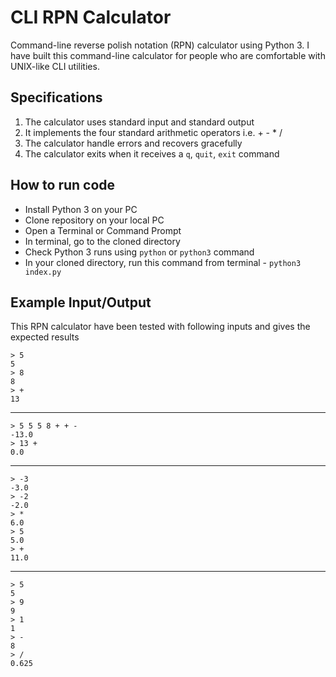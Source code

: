 CLI RPN Calculator
==================

Command-line reverse polish notation (RPN) calculator using Python 3.
I have built this command-line calculator for people who are comfortable with UNIX-like CLI utilities.

Specifications
--------------

1. The calculator uses standard input and standard output
2. It implements the four standard arithmetic operators i.e. + - * /
3. The calculator handle errors and recovers gracefully
4. The calculator exits when it receives a `q`, `quit`, `exit` command

How to run code
--------------

* Install Python 3 on your PC
* Clone repository on your local PC
* Open a Terminal or Command Prompt
* In terminal, go to the cloned directory 
* Check Python 3 runs using `python` or  `python3` command
* In your cloned directory, run this command from terminal - `python3 index.py`

Example Input/Output
--------------------

This RPN calculator have been tested with following inputs and gives the expected results

    > 5 
    5
    > 8
    8
    > +
    13

---

    > 5 5 5 8 + + -
    -13.0
    > 13 +
    0.0

---

    > -3
    -3.0
    > -2
    -2.0
    > *
    6.0
    > 5
    5.0
    > +
    11.0

---

    > 5
    5
    > 9
    9
    > 1
    1
    > -
    8
    > /
    0.625
